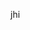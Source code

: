 <question source="data 2" /><question source="data 1 " /><grouped-questions source="Group1" /><question source="dtaa5" />
jhi